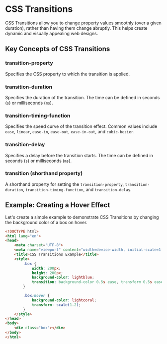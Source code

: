 # CSS Transitions
CSS Transitions allow you to change property values smoothly (over a given duration), rather than having them change abruptly. This helps create dynamic and visually appealing web designs.

## Key Concepts of CSS Transitions

### transition-property
Specifies the CSS property to which the transition is applied.

### transition-duration
Specifies the duration of the transition. The time can be defined in seconds (`s`) or milliseconds (`ms`).

### transition-timing-function
Specifies the speed curve of the transition effect. Common values include `ease`, `linear`, `ease-in`, `ease-out`, `ease-in-out`, and `cubic-bezier`.

### transition-delay
Specifies a delay before the transition starts. The time can be defined in seconds (`s`) or milliseconds (`ms`).

### transition (shorthand property)
A shorthand property for setting the `transition-property`, `transition-duration`, `transition-timing-function`, and `transition-delay`.

## Example: Creating a Hover Effect
Let's create a simple example to demonstrate CSS Transitions by changing the background color of a box on hover.
```html
<!DOCTYPE html>
<html lang="en">
<head>
    <meta charset="UTF-8">
    <meta name="viewport" content="width=device-width, initial-scale=1.0">
    <title>CSS Transitions Example</title>
    <style>
        .box {
            width: 200px;
            height: 200px;
            background-color: lightblue;
            transition: background-color 0.5s ease, transform 0.5s ease;
        }

        .box:hover {
            background-color: lightcoral;
            transform: scale(1.2);
        }
    </style>
</head>
<body>
    <div class="box"></div>
</body>
</html>
```